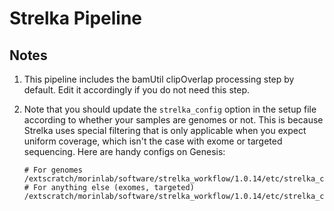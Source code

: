 # Strelka Pipeline

## Notes

1. This pipeline includes the bamUtil clipOverlap processing step by default. 
Edit it accordingly if you do not need this step. 

2. Note that you should update the `strelka_config` option in the setup file 
according to whether your samples are genomes or not. 
This is because Strelka uses special filtering that is only applicable when
you expect uniform coverage, which isn't the case with exome or targeted
sequencing. 
Here are handy configs on Genesis:
	```
	# For genomes
	/extscratch/morinlab/software/strelka_workflow/1.0.14/etc/strelka_config_bwa_default.ini
	# For anything else (exomes, targeted) 
	/extscratch/morinlab/software/strelka_workflow/1.0.14/etc/strelka_config_bwa_exome.ini
	```
